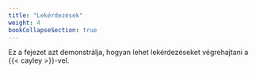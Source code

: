 ```yaml
---
title: "Lekérdezések"
weight: 4
bookCollapseSection: true
---
```


Ez a fejezet azt demonstrálja, hogyan lehet lekérdezéseket végrehajtani a {{< cayley >}}-vel.

